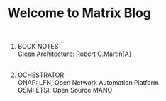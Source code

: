 # Welcome to Matrix Blog
</br>


1. BOOK NOTES</br>
	Clean Architecture: Robert C.Martin[A]</br>
	</br> 


2. OCHESTRATOR</br>
	ONAP: LFN, Open Network Automation Platform</br> 
	OSM: ETSI, Open Source MANO</br>
	</br> 
     
